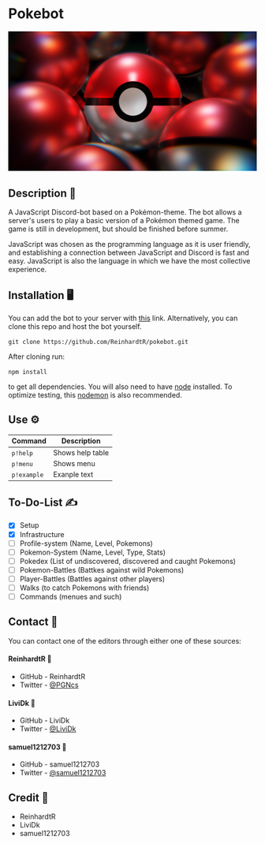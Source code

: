 # Pokebot
![alt text](PokeballsRender2.png)

## Description 📖
A JavaScript Discord-bot based on a Pokémon-theme. The bot allows a server's users to play a basic version of a Pokémon themed game. The game is still in development, but should be finished before summer. 

JavaScript was chosen as the programming language as it is user friendly, and establishing a connection between JavaScript and Discord is fast and easy. JavaScript is also the language in which we have the most collective experience.

## Installation 🖥️
You can add the bot to your server with [this](https://discord.com/api/oauth2/authorize?client_id=820940340239794176&permissions=0&scope=bot) link. Alternatively, you can clone this repo and host the bot yourself.
```
git clone https://github.com/ReinhardtR/pokebot.git
```
After cloning run:
```
npm install
```
to get all dependencies. You will also need to have [node](https://nodejs.org/en/) installed. To optimize testing, this [nodemon](https://www.npmjs.com/package/nodemon) is also recommended.

## Use ⚙️
| Command | Description |
| --- | --- |
| `p!help` | Shows help table |
| `p!menu` | Shows menu |
| `p!example` | Exanple text |

## To-Do-List ✍️
- [x] Setup
- [x] Infrastructure
- [ ] Profile-system (Name, Level, Pokemons)
- [ ] Pokemon-System (Name, Level, Type, Stats)
- [ ] Pokedex (List of undiscovered, discovered and caught Pokemons)
- [ ] Pokemon-Battles (Battkes against wild Pokemons)
- [ ] Player-Battles (Battles against other players)
- [ ] Walks (to catch Pokemons with friends)
- [ ] Commands (menues and such)

## Contact 🔗
You can contact one of the editors through either one of these sources:
#### ReinhardtR 🐧
* GitHub - ReinhardtR
* Twitter - [@PGNcs](https://twitter.com/PGNcs)
#### LiviDk 🐶
* GitHub - LiviDk 
* Twitter - [@LiviDk](https://twitter.com/LiviDk)
#### samuel1212703 🐒
* GitHub - samuel1212703
* Twitter - [@samuel1212703](https://twitter.com/samuel1212703)

## Credit 🏅
* ReinhardtR
* LiviDk
* samuel1212703
